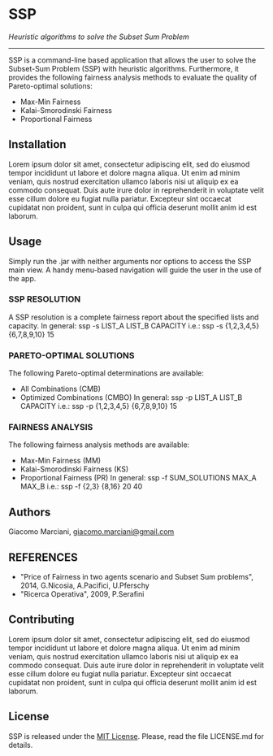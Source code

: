 # SSP

*Heuristic algorithms to solve the Subset Sum Problem*

- - -

SSP is a command-line based application that allows the user to
solve the Subset-Sum Problem (SSP) with heuristic algorithms.
Furthermore, it provides the following fairness analysis methods
to evaluate the quality of Pareto-optimal solutions:
* Max-Min Fairness
* Kalai-Smorodinski Fairness
* Proportional Fairness

## Installation
Lorem ipsum dolor sit amet, consectetur adipiscing elit, sed do eiusmod tempor incididunt ut labore et dolore magna aliqua.
Ut enim ad minim veniam, quis nostrud exercitation ullamco laboris nisi ut aliquip ex ea commodo consequat.
Duis aute irure dolor in reprehenderit in voluptate velit esse cillum dolore eu fugiat nulla pariatur.
Excepteur sint occaecat cupidatat non proident, sunt in culpa qui officia deserunt mollit anim id est laborum.

## Usage
Simply run the .jar with neither arguments nor options to access the
SSP main view.
A handy menu-based navigation will guide the user in the use of the app.


### SSP RESOLUTION
A SSP resolution is a complete fairness report about the specified lists and capacity.
In general:
	ssp -s LIST_A LIST_B CAPACITY
i.e.:
	ssp -s {1,2,3,4,5} {6,7,8,9,10} 15


### PARETO-OPTIMAL SOLUTIONS
The following Pareto-optimal determinations are available:
* All Combinations (CMB)
* Optimized Combinations (CMBO)
In general:
	ssp -p LIST_A LIST_B CAPACITY
i.e.:
	ssp -p {1,2,3,4,5} {6,7,8,9,10} 15


### FAIRNESS ANALYSIS
The following fairness analysis methods are available:
* Max-Min Fairness (MM)
* Kalai-Smorodinski Fairness (KS)
* Proportional Fairness (PR)
In general:
	ssp -f SUM_SOLUTIONS MAX_A MAX_B
i.e.:
	ssp -f {2,3} {8,16} 20 40

## Authors
Giacomo Marciani, [giacomo.marciani@gmail.com](mailto:giacomo.marciani@gmail.com)

## REFERENCES
* "Price of Fairness in two agents scenario and Subset Sum problems", 2014, G.Nicosia, A.Pacifici, U.Pferschy
* "Ricerca Operativa", 2009, P.Serafini

## Contributing
Lorem ipsum dolor sit amet, consectetur adipiscing elit, sed do eiusmod tempor incididunt ut labore et dolore magna aliqua.
Ut enim ad minim veniam, quis nostrud exercitation ullamco laboris nisi ut aliquip ex ea commodo consequat.
Duis aute irure dolor in reprehenderit in voluptate velit esse cillum dolore eu fugiat nulla pariatur.
Excepteur sint occaecat cupidatat non proident, sunt in culpa qui officia deserunt mollit anim id est laborum.

## License
SSP is released under the [MIT License](https://opensource.org/licenses/MIT).
Please, read the file LICENSE.md for details.
